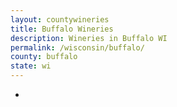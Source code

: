 ```yaml
---
layout: countywineries
title: Buffalo Wineries
description: Wineries in Buffalo WI
permalink: /wisconsin/buffalo/
county: buffalo
state: wi
---
```

-
